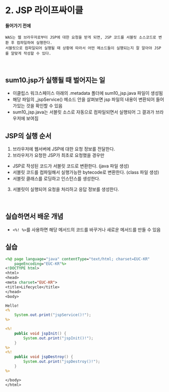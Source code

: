 # 2. JSP 라이프싸이클
#### 들어가기 전에
```
WAS는 웹 브라우저로부터 JSP에 대한 요청을 받게 되면, JSP 코드를 서블릿 소스코드로 변환 후 컴파일하여 실행한다.
서블릿으로 컴파일되어 실행될 때 상황에 따라서 어떤 메소드들이 실행되는지 잘 알아야 JSP를 알맞게 작성할 수 있다.
```

<br>

## sum10.jsp가 실행될 때 벌어지는 일
- 이클립스 워크스페이스 아래의 .metadata 폴더에 sum10\_jsp.java 파일이 생성됨
- 해당 파일의 \_jspService() 메소드 안을 살펴보면 jsp 파일의 내용이 변환되어 들어가있는 것을 확인할 수 있음
- sum10\_jsp.java는 서블릿 소스로 자동으로 컴파일되면서 실행되어 그 결과가 브라우저에 보여짐

## JSP의 실행 순서
1. 브라우저에 웹서버에 JSP에 대한 요청 정보를 전달한다.
2. 브라우저가 요청한 JSP가 최초로 요청했을 경우만
  - JSP로 작성된 코드가 서블릿 코드로 변환한다. (java 파일 생성)
  - 서블릿 코드를 컴파일해서 실행가능한 bytecode로 변환한다. (class 파일 생성)
  - 서블릿 클래스를 로딩하고 인스턴스를 생성한다.
3. 서블릿이 실행되어 요청을 처리하고 응답 정보를 생성한다.

<br>

## 실습하면서 배운 개념
- `<%! %>`를 사용하면 해당 메서드의 코드를 바꾸거나 새로운 메서드를 만들 수 있음

## 실습
```jsp
<%@ page language="java" contentType="text/html; charset=EUC-KR"
    pageEncoding="EUC-KR"%>
<!DOCTYPE html>
<html>
<head>
<meta charset="EUC-KR">
<title>Lifecycle</title>
</head>
<body>

Hello!
<%
	System.out.print("jspService()!");
%>

<%!
	public void jspInit() {
		System.out.print("jspInit()!");
	}
%>
<%!
	public void jspDestroy() {
		System.out.print("jspDestroy()!");
	}
%>

</body>
</html>
```

